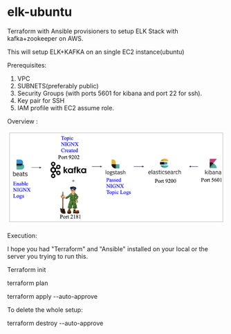 # elk-ubuntu
Terraform with Ansible provisioners to setup ELK Stack with kafka+zookeeper on AWS.

This will setup ELK+KAFKA on an single EC2 instance(ubuntu)

Prerequisites:
1) VPC
2) SUBNETS(preferably public)
3) Security Groups (with ports 5601 for kibana and port 22 for ssh).
4) Key pair for SSH 
5) IAM profile with EC2 assume role.


Overview :

![](elk.png)


Execution:

I hope you had "Terraform" and "Ansible" installed on your local or the server you trying to run this.


Terraform init

terraform plan

terraform apply --auto-approve

To delete the whole setup:

terraform destroy --auto-approve
